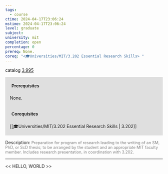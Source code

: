 ```yaml
---
tags:
  - course
ctime: 2024-04-17T23:06:24
mstime: 2024-04-17T23:06:24
level: graduate
subject: 
university: mit
completion: open
percentage: 0
prereq: None.
coreq: "<🎓Universities/MIT/3.202 Essential Research Skills> "
---
```


catalog [3.995](http://student.mit.edu/catalog/m3b.html#3.995)

<span style="display: block; padding: 15px; background-color: rgb(100, 100, 100, 0.2);"><font id="m_prereq2987_0" style="display: block; font-family: Arial, sans-serif; font-weight: bold; padding: 5px">Prerequisites</font><br><span id="prereq2987_0">None.</span></span>
<span style="display: block; padding: 15px; background-color: rgb(100, 100, 100, 0.2);"><font id="m_coreq2987_0" style="display: block; font-family: Arial, sans-serif; font-weight: bold; padding: 5px">Corequisites</font><br><span id="coreq2987_0">[[🎓Universities/MIT/3.202 Essential Research Skills | 3.202]] </span></span>

<font style="">Description:</font>
<font style="color: grey; font-size: 0.8rem;">Preparation for program of research leading to the writing of an SM, PhD, or ScD thesis; to be arranged by the student and an appropriate MIT faculty member. Includes research presentation, in coordination with 3.202.</font>



---

<< HELLO, WORLD >>
